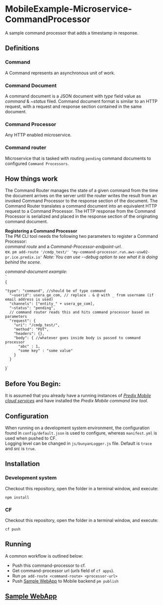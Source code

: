 # MobileExample-Microservice-CommandProcessor
A sample command processor that adds a timestamp in response.  

## Definitions  

### Command    
A Command represents an asynchronous unit of work.  

### Command Document  
A command document is a JSON document with _type_ field value as _command_ & _~status_ filed. Command document format is similar to an HTTP request, with a request and response section contained in the same document.  

### Command Processor  
Any HTTP enabled microservice.

### Command router  
Microservice that is tasked with routing `pending` command documents to configured `Command Processors`.  


## How things work
The Command Router manages the state of a given command from the time the document arrives on the server until the router writes the result from an invoked Command Processor to the response section of the document. The Command Router translates a command document into an equivalent HTTP request to a Command Processor. The HTTP response from the Command Processor is serialized and placed in the response section of the originating command document.  

**Registering a Command Processor**  
The PM CLI tool needs the following two parameters to register a Command Processor:  
*_command route_* and a *_Command-Processor-endpoint-url_*.  
ex. `pm add-route '/cmdp_test/' 'my-command-processor.run.aws-usw02-pr.ice.predix.io'` _Note: You can use --debug option to see what it is doing behind the scene._  

_command-document example_:  
`  
{

    "type": "command", //should be of type command  
      "~userid": usera_ge_com, // replace . & @ with _ from username (if email address is used)
      "channels": ["entity_" + usera_ge_com],
      "~status": "pending",
      // command router reads this and hits command processor based on parameters
      "request": {
        "uri": "/cmdp_test/",
        "method": "PUT",
        "headers": {},
        "body": { //whatever goes inside body is passed to command processor
          "abc" : 1,
          "some key" : "some value"
        }
      }
  }`  
  ## Before You Begin:
  It is assumed that you already have a running instances of [_Predix Mobile cloud services_](https://www.predix.io/docs#rae4EfJ6) and have installed the _Predix Mobile command line tool_.  

## Configuration
When running on a development system environment, the configuration found in `config/default.json` is used to configure, whereas `manifest.yml` is used when pushed to CF.  
Logging level can be changed in `js/bunyanLogger.js` file. Default is `trace` and _src_ is `true`.

## Installation

### Development system
Checkout this repository, open the folder in a terminal window, and execute:  
```
npm install
```  
### CF  
Checkout this repository, open the folder in a terminal window, and execute:  
```
cf push
```

## Running

A common workflow is outlined below:
- Push this command-processor to cf.  
- Get command-processor url (_urls_ field of `cf apps`).
- Run `pm add-route <command-route> <processor-url>`
- Push [Sample WebApp] to Mobile backend `pm publish`

## [Sample WebApp]
[Sample WebApp]:https://github.com/PredixDev/MobileExample-WebApp-SendCommand
